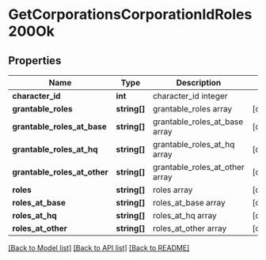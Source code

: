# GetCorporationsCorporationIdRoles200Ok

## Properties
Name | Type | Description | Notes
------------ | ------------- | ------------- | -------------
**character_id** | **int** | character_id integer | 
**grantable_roles** | **string[]** | grantable_roles array | [optional] 
**grantable_roles_at_base** | **string[]** | grantable_roles_at_base array | [optional] 
**grantable_roles_at_hq** | **string[]** | grantable_roles_at_hq array | [optional] 
**grantable_roles_at_other** | **string[]** | grantable_roles_at_other array | [optional] 
**roles** | **string[]** | roles array | [optional] 
**roles_at_base** | **string[]** | roles_at_base array | [optional] 
**roles_at_hq** | **string[]** | roles_at_hq array | [optional] 
**roles_at_other** | **string[]** | roles_at_other array | [optional] 

[[Back to Model list]](../README.md#documentation-for-models) [[Back to API list]](../README.md#documentation-for-api-endpoints) [[Back to README]](../README.md)


